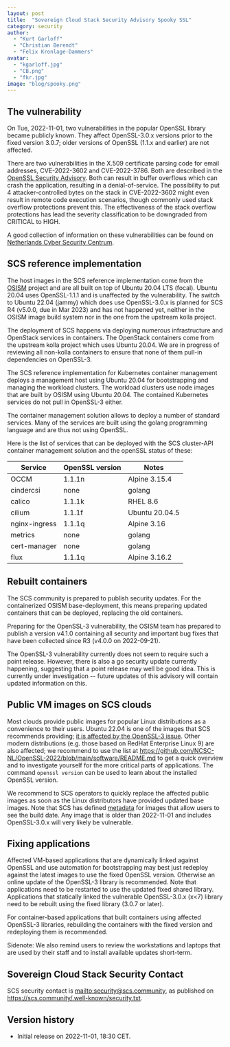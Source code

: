 ```yaml
---
layout: post
title:  "Sovereign Cloud Stack Security Advisory Spooky SSL"
category: security
author:
  - "Kurt Garloff"
  - "Christian Berendt"
  - "Felix Kronlage-Dammers"
avatar:
  - "kgarloff.jpg"
  - "CB.png"
  - "fkr.jpg"
image: "blog/spooky.png"
---
```


## The vulnerability

On Tue, 2022-11-01, two vulnerabilities in the popular OpenSSL library
became publicly known. They affect OpenSSL-3.0.x versions prior
to the fixed version 3.0.7; older versions of OpenSSL (1.1.x
and earlier) are not affected.

There are two vulnerabilities in the X.509 certificate parsing code
for email addresses, CVE-2022-3602 and CVE-2022-3786. Both are described
in the [OpenSSL Security Advisory](https://www.openssl.org/news/secadv/20221101.txt).
Both can result in buffer overflows which can crash the application,
resulting in a denial-of-service. The possibility to put 4 attacker-controlled
bytes on the stack in CVE-2022-3602 might even result in remote code execution
scenarios, though commonly used stack overflow protections prevent this.
The effectiveness of the stack overflow protections has lead the severity
classification to be downgraded from CRITICAL to HIGH.

A good collection of information on these vulnerabilities can be found on
[Netherlands Cyber Security Centrum](https://github.com/NCSC-NL/OpenSSL-2022).

## SCS reference implementation

The host images in the SCS reference implementation come from the
[OSISM](https://osism.tech) project and are all built on top of Ubuntu 20.04
LTS (focal). Ubuntu 20.04 uses OpenSSL-1.1.1 and is unaffected by the
vulnerability. The switch to Ubuntu 22.04 (jammy) which does use OpenSSL-3.0.x
is planned for SCS R4 (v5.0.0, due in Mar 2023) and has not happened yet,
neither in the OSISM image build system nor in the one from the upstream kolla
project.

The deployment of SCS happens via deploying numerous infrastructure
and OpenStack services in containers. The OpenStack containers come from
the upstream kolla project which uses Ubuntu 20.04. We are in progress
of reviewing all non-kolla containers to ensure that none of them pull-in
dependencies on OpenSSL-3.

<!--TODO: OSISM to check all containers ...-->
<!--TODO: Add link to SBOM -->

The SCS reference implementation for Kubernetes container management deploys a
management host using Ubuntu 20.04 for bootstrapping and managing the
workload clusters. The workload clusters use node images that are built
by OSISM using Ubuntu 20.04. The contained Kubernetes services do not
pull in OpenSSL-3 either.

The container management solution allows to deploy a number of standard
services. Many of the services are built using the golang programming
language and are thus not using OpenSSL. 

Here is the list of services that can be deployed with the SCS cluster-API
container management solution and the openSSL status of these:

| Service        | OpenSSL version  | Notes                 |
|----------------|------------------|-----------------------|
| OCCM           | 1.1.1n           | Alpine 3.15.4         |
| cindercsi      | none             | golang                |
| calico         | 1.1.1k           | RHEL 8.6              |
| cilium         | 1.1.1f           | Ubuntu 20.04.5        |
| nginx-ingress  | 1.1.1q           | Alpine 3.16           |
| metrics        | none             | golang                |
| cert-manager   | none             | golang                |
| flux           | 1.1.1q           | Alpine 3.16.2         |

<!-- TODO: harbor -->

## Rebuilt containers

The SCS community is prepared to publish security updates.
For the containerized OSISM base-deployment, this means preparing updated
containers that can be deployed, replacing the old containers.

Preparing for the OpenSSL-3 vulnerability, the OSISM team has prepared
to publish a version v4.1.0 containing all security and important bug fixes
that have been collected since R3 (v4.0.0 on 2022-09-21).

The OpenSSL-3 vulnerability currently does not seem to require such a
point release. However, there is also a go security update currently
happening, suggesting that a point release may well be good idea.
This is currently under investigation -- future updates of this
advisory will contain updated information on this.

## Public VM images on SCS clouds

Most clouds provide public images for popular Linux distributions
as a convenience to their users. Ubuntu 22.04 is one of the images that
SCS recommends providing; [it is affected by the OpenSSL-3 issue](https://ubuntu.com/security/CVE-2022-3602).
Other modern distributions (e.g. those based on RedHat Enterprise
Linux 9) are also affected; we recommend to use the list at
<https://github.com/NCSC-NL/OpenSSL-2022/blob/main/software/README.md>
to get a quick overview and to investigate yourself for the more
critical parts of applications. The command `openssl version`
can be used to learn about the installed OpenSSL version.

We recommend to SCS operators to quickly replace the affected public images
as soon as the Linux distributors have provided updated base images.
Note that SCS has defined
[metadata](https://github.com/SovereignCloudStack/Docs/blob/main/Design-Docs/Image-Properties-Spec.md)
for images that allow users to see the build date. Any image that is older than
2022-11-01 and includes OpenSSL-3.0.x will very likely be vulnerable.

## Fixing applications

Affected VM-based applications that are dynamically linked against OpenSSL and
use automation for bootstrapping may best just redeploy against the latest
images to use the fixed OpenSSL version. Otherwise an online update of the
OpenSSL-3 library is recommended. Note that applications need to be restarted
to use the updated fixed shared library. Applications that statically linked
the vulnerable OpenSSL-3.0.x (x<7) library need to be rebuilt using the fixed
library (3.0.7 or later).

For container-based applications that built containers using affected
OpenSSL-3 libraries, rebuilding the containers with the fixed version
and redeploying them is recommended.

Sidenote:
We also remind users to review the workstations and laptops that are
used by their staff and to install available updates short-term.

## Sovereign Cloud Stack Security Contact

SCS security contact is <mailto:security@scs.community>, as published on
<https://scs.community/.well-known/security.txt>.

## Version history

* Initial release on 2022-11-01, 18:30 CET.
